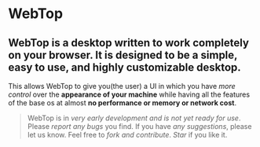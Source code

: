 # WebTop

## WebTop is a desktop written to work completely on your browser. It is designed to be a simple, easy to use, and highly customizable desktop.

This allows WebTop to give you(the user) a UI in which you have *more control* over the **appearance of your machine** while having all the features of the base os at almost **no performance or memory or network cost**.

> WebTop is in *very early development and is not yet ready for use*.
> Please *report any bugs* you find.
> If you have *any suggestions*, please let us know.
> Feel free to *fork and contribute*.
> *Star* if you like it.
